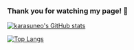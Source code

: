 ### Thank you for watching my page! 👋

<!--
**karasuneo/karasuneo** is a ✨ _special_ ✨ repository because its `README.md` (this file) appears on your GitHub profile.

Here are some ideas to get you started:

- 🔭 I’m currently working on ...
- 🌱 I’m currently learning ...
- 👯 I’m looking to collaborate on ...
- 🤔 I’m looking for help with ...
- 💬 Ask me about ...
- 📫 How to reach me: ...
- 😄 Pronouns: ...
- ⚡ Fun fact: ...
-->

[![karasuneo's GitHub stats](https://github-readme-stats.vercel.app/api?username=karasuneo&theme=vue-dark&show_icons=true)](https://github.com/karasuneo/github-readme-stats)

[![Top Langs](https://github-readme-stats.vercel.app/api/top-langs/?username=karasuneo&theme=vue-dark&show_icons=true&layout=compact)](https://github.com/karasuneo/github-readme-stats)

